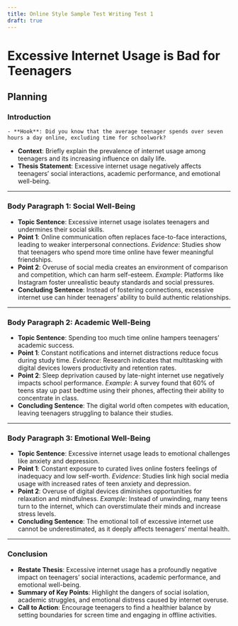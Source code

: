 ```yaml
---
title: Online Style Sample Test Writing Test 1
draft: true
---
```


# Excessive Internet Usage is Bad for Teenagers

## Planning

### **Introduction**

	- **Hook**: Did you know that the average teenager spends over seven hours a day online, excluding time for schoolwork?
- **Context**: Briefly explain the prevalence of internet usage among teenagers and its increasing influence on daily life.
- **Thesis Statement**: Excessive internet usage negatively affects teenagers’ social interactions, academic performance, and emotional well-being.

---

### **Body Paragraph 1: Social Well-Being**

- **Topic Sentence**: Excessive internet usage isolates teenagers and undermines their social skills.
- **Point 1**: Online communication often replaces face-to-face interactions, leading to weaker interpersonal connections.
    *Evidence*: Studies show that teenagers who spend more time online have fewer meaningful friendships.
- **Point 2**: Overuse of social media creates an environment of comparison and competition, which can harm self-esteem.
    *Example*: Platforms like Instagram foster unrealistic beauty standards and social pressures.
- **Concluding Sentence**: Instead of fostering connections, excessive internet use can hinder teenagers’ ability to build authentic relationships.

---

### **Body Paragraph 2: Academic Well-Being**

- **Topic Sentence**: Spending too much time online hampers teenagers’ academic success.
- **Point 1**: Constant notifications and internet distractions reduce focus during study time.
    *Evidence*: Research indicates that multitasking with digital devices lowers productivity and retention rates.
- **Point 2**: Sleep deprivation caused by late-night internet use negatively impacts school performance.
    *Example*: A survey found that 60% of teens stay up past bedtime using their phones, affecting their ability to concentrate in class.
- **Concluding Sentence**: The digital world often competes with education, leaving teenagers struggling to balance their studies.

---

### **Body Paragraph 3: Emotional Well-Being**

- **Topic Sentence**: Excessive internet usage leads to emotional challenges like anxiety and depression.
- **Point 1**: Constant exposure to curated lives online fosters feelings of inadequacy and low self-worth.
    *Evidence*: Studies link high social media usage with increased rates of teen anxiety and depression.
- **Point 2**: Overuse of digital devices diminishes opportunities for relaxation and mindfulness.
    *Example*: Instead of unwinding, many teens turn to the internet, which can overstimulate their minds and increase stress levels.
- **Concluding Sentence**: The emotional toll of excessive internet use cannot be underestimated, as it deeply affects teenagers’ mental health.

---

### **Conclusion**

- **Restate Thesis**: Excessive internet usage has a profoundly negative impact on teenagers’ social interactions, academic performance, and emotional well-being.
- **Summary of Key Points**: Highlight the dangers of social isolation, academic struggles, and emotional distress caused by internet overuse.
- **Call to Action**: Encourage teenagers to find a healthier balance by setting boundaries for screen time and engaging in offline activities.
